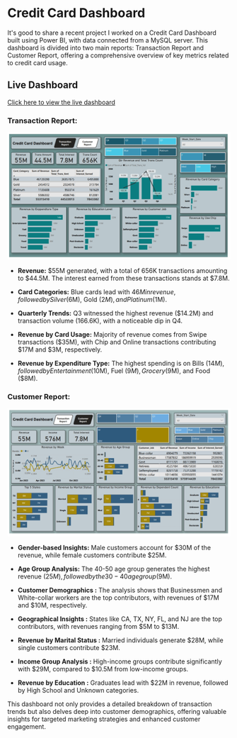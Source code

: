 # Credit Card Dashboard

It's good to share a recent project I worked on a Credit Card Dashboard built using Power BI, with data connected from a MySQL server. This dashboard is divided into two main reports: Transaction Report and Customer Report, offering a comprehensive overview of key metrics related to credit card usage.

## Live Dashboard
[Click here to view the live dashboard](https://github.com/inamdarmustafa11/Credit-Card-Dashboard/blob/dd6f0c47ba2a5cc8ed3)

### Transaction Report:
![Transaction Report](https://github.com/inamdarmustafa11/Credit-Card-Dashboard/blob/b0af76944ed1849096e6b7778c945c28f477ad6a/Transaction%20Report.jpeg)


- **Revenue:** $55M generated, with a total of 656K transactions amounting to $44.5M. The interest earned from these transactions stands at $7.8M.
- **Card Categories:** Blue cards lead with $46M in revenue, followed by Silver ($6M), Gold ($2M), and Platinum ($1M).
- **Quarterly Trends:** Q3 witnessed the highest revenue ($14.2M) and transaction volume (166.6K), with a noticeable dip in Q4.
  
- **Revenue by Card Usage:** Majority of revenue comes from Swipe transactions ($35M), with Chip and Online transactions contributing $17M and $3M, respectively.
  

- **Revenue by Expenditure Type:** The highest spending is on Bills ($14M), followed by Entertainment ($10M), Fuel ($9M), Grocery ($9M), and Food ($8M).


### Customer Report:
![Customer Report](https://github.com/inamdarmustafa11/Credit-Card-Dashboard/blob/81bb55c18305d71e6c3a98bf240c44327252fa11/Customer%20Report.jpeg)

- **Gender-based Insights:** Male customers account for $30M of the revenue, while female customers contribute $25M.
  
- **Age Group Analysis:** The 40-50 age group generates the highest revenue ($25M), followed by the 30-40 age group ($9M).

- **Customer Demographics :** The analysis shows that Businessmen and White-collar workers are the top contributors, with revenues of $17M and $10M, respectively.
  
- **Geographical Insights :** States like CA, TX, NY, FL, and NJ are the top contributors, with revenues ranging from $5M to $13M.

- **Revenue by Marital Status :** Married individuals generate $28M, while single customers contribute $23M.
 
- **Income Group Analysis :** High-income groups contribute significantly with $29M, compared to $10.5M from low-income groups.

- **Revenue by Education :** Graduates lead with $22M in revenue, followed by High School and Unknown categories.

This dashboard not only provides a detailed breakdown of transaction trends but also delves deep into customer demographics, offering valuable insights for targeted marketing strategies and enhanced customer engagement.
